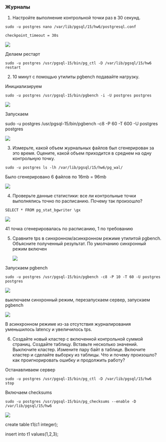 ### Журналы

1. Настройте выполнение контрольной точки раз в 30 секунд.

``` text
sudo -u postgres nano /var/lib/pgsql/15/hw6/postgresql.conf
	
checkpoint_timeout = 30s
```
![](files/1.png)

 Делаем рестарт
 
 ``` text
sudo -u postgres /usr/pgsql-15/bin/pg_ctl -D /var/lib/pgsql/15/hw6 restart
```

2. 10 минут c помощью утилиты pgbench подавайте нагрузку.

Инициализируем
``` text
sudo -u postgres /usr/pgsql-15/bin/pgbench -i -U postgres postgres
```
![](files/2_1.png)

Запускаем 

sudo -u postgres /usr/pgsql-15/bin/pgbench -c8 -P 60 -T 600 -U postgres postgres

![](files/2_2.png)

3. Измерьте, какой объем журнальных файлов был сгенерирован за это время. Оцените, какой объем приходится в среднем на одну контрольную точку.

``` text
sudo -u postgres ls -lh /var/lib/pgsql/15/hw6/pg_wal/
```
Было сгенерировано 6 файлов по 16mb = 96mb

![](files/3.png)

4. Проверьте данные статистики: все ли контрольные точки выполнялись точно по расписанию. Почему так произошло?

``` text
SELECT * FROM pg_stat_bgwriter \gx
```
![](files/4.png)

41 точка сгенерировалась по расписанию, 1 по требованию

5. Сравните tps в синхронном/асинхронном режиме утилитой pgbench. Объясните полученный результат.
   По умолчанию синхронный режим включен

   ![](files/5_1.png)

Запускаем pgbench

``` text
sudo -u postgres /usr/pgsql-15/bin/pgbench -c8 -P 10 -T 60 -U postgres postgres
```

![](files/5_2.png)

выключаем синхронный режим, перезапускаем сервер, запускаем pgbench

![](files/5_3.png)


В асинхронном режиме из-за отсутствия журналирования уменьшилось latency и увеличилось tps.
   
6. Создайте новый кластер с включенной контрольной суммой страниц. Создайте таблицу. Вставьте несколько значений. 
Выключите кластер. Измените пару байт в таблице. Включите кластер и сделайте выборку из таблицы. Что и почему произошло? как проигнорировать ошибку и продолжить работу?

Останавливаем сервер

``` text
sudo -u postgres /usr/pgsql-15/bin/pg_ctl -D /var/lib/pgsql/15/hw6 stop
```

Включаем checksums

``` text
sudo -u postgres /usr/pgsql-15/bin/pg_checksums --enable -D /var/lib/pgsql/15/hw6
```

![](files/6_1.png)


create table t1(c1 integer);

insert into t1 values(1,2,3);
